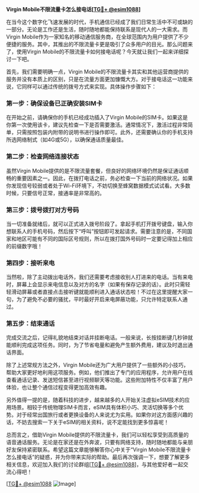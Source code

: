 **Virgin Mobile不限流量卡怎么接电话[[TG💪+ @esim1088](https://t.me/s/esim1088)]**

在当今这个数字化飞速发展的时代，手机通信已经成了我们日常生活中不可或缺的一部分。无论是工作还是生活，随时随地都能保持联系是现代人的一大需求。而Virgin Mobile作为一家知名的移动通信服务商，在全球范围内为用户提供了不少便捷的服务。其中，其推出的不限流量卡更是吸引了众多用户的目光。那么问题来了，使用Virgin Mobile的不限流量卡如何接电话呢？今天就让我们一起来详细探讨一下吧。

首先，我们需要明确一点，Virgin Mobile的不限流量卡其实和其他运营商提供的服务并没有本质上的区别，只是在流量方面更加慷慨大方。对于接电话这一功能来说，它同样可以通过传统的拨号方式来实现。具体操作步骤如下：

### **第一步：确保设备已正确安装SIM卡**
在开始之前，请确保你的手机已经成功插入了Virgin Mobile的SIM卡。如果这是你第一次使用该卡，建议先检查一下是否需要激活。通常情况下，激活过程非常简单，只需按照包装内附带的说明书进行操作即可。此外，还需要确认你的手机支持所选网络制式（如4G或5G），以确保通话质量最佳。

### **第二步：检查网络连接状态**
虽然Virgin Mobile提供的是不限流量套餐，但良好的网络环境仍然是保证通话顺畅的重要因素之一。因此，在拨打电话之前，务必检查一下当前的网络状况。如果你发现信号较弱或者处于Wi-Fi环境下，不妨切换至蜂窝数据模式试试看。大多数时候，只要信号正常，接通率是非常高的。

### **第三步：拨号拨打对方号码**
当一切准备就绪后，就可以正式进入拨号阶段了。拿起手机打开拨号键盘，输入你想联系人的手机号码，然后按下“呼叫”按钮即可发起请求。需要注意的是，不同国家和地区可能有不同的国际区号规则，所以在拨打国外号码时一定要记得加上相应的前缀数字哦！

### **第四步：接听来电**
当然啦，除了主动拨出电话外，我们还需要考虑接收别人打进来的电话。当有来电时，屏幕上会显示来电信息以及对方的名字（如果有保存记录的话）。此时只需轻轻滑动屏幕或者直接点击接听键就能顺利进入通话状态啦！不过在这里提醒大家一句，为了避免不必要的骚扰，平时最好开启来电屏蔽功能，只允许特定联系人通过。

### **第五步：结束通话**
完成交流之后，记得礼貌地结束对话并挂断电话。一般来说，长按挂断键几秒钟就能顺利完成这项任务。同时，为了节省电量和避免产生额外费用，建议及时退出通话界面。

除了上述常规方法之外，Virgin Mobile还为广大用户提供了一些额外的小技巧，帮助大家更好地利用这项服务。例如，他们推出了专门的应用程序，允许用户在线查看通话记录、发送短信甚至进行视频聊天等功能。这些附加特性不仅丰富了用户体验，也让整个通信过程变得更加高效有趣。

另外值得一提的是，随着科技的进步，越来越多的人开始关注虚拟eSIM技术的应用场景。相较于传统物理SIM卡而言，eSIM具有体积小巧、灵活切换等多个优势。对于经常出国旅行或者更换设备的人来说尤为实用。如果你对这方面感兴趣的话，不妨去搜索一下关于eSIM的相关资料，说不定能找到更多惊喜呢！

总而言之，借助Virgin Mobile提供的不限流量卡，我们可以轻松享受到高质量的语音通话服务。无论是在家还是在外奔波，只要有网络支持，随时随地都能与亲朋好友保持紧密联系。希望这篇文章能够解答你心中关于“Virgin Mobile不限流量卡怎么接电话”的疑惑，并为你带来实际的帮助。最后再次强调一下，想要了解更多相关信息，欢迎加入我们的讨论群组[[TG💪+ @esim1088](https://t.me/s/esim1088)]，与其他爱好者一起交流心得吧！

[[TG💪+ @esim1088](https://t.me/s/esim1088) ![Image](https://i.postimg.cc/4NQfJmqS/Snipaste-2025-05-13-00-14-12.png)]